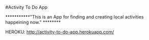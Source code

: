 #Activity To Do App


***********"This is an App for finding and creating local activities happeining now." ********

HEROKU: http://activity-to-do-app.herokuapp.com/


